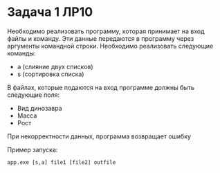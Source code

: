 # Задача 1 ЛР10

Необходимо реализовать программу, которая принимает на вход файлы и команду. Эти данные передаются в программу через аргументы командной строки.
Необходимо реализовать следующие команды:
- a (слияние двух списков)
- s (сортировка списка)

В файлах, которые подаются на вход программе должны быть следующие поля:
- Вид динозавра
- Масса
- Рост

При некорректности данных, программа возвращает ошибку

Пример запуска:
```
app.exe [s,a] file1 [file2] outfile
```